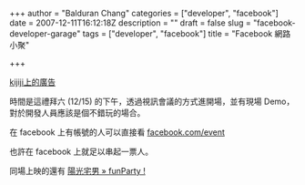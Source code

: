 +++
author = "Balduran Chang"
categories = ["developer", "facebook"]
date = 2007-12-11T16:12:18Z
description = ""
draft = false
slug = "facebook-developer-garage"
tags = ["developer", "facebook"]
title = "Facebook 網路小聚"

+++


[kijiji上的廣告](http://taipei.kijiji.com.tw/c-Event-lecture-lecture-other-Facebook-Taipei-developers-garage-W0QQAdIdZ31335254#)

時間是這禮拜六 (12/15) 的下午，透過視訊會議的方式進開場，並有現場 Demo，對於開發人員應該是個不錯玩的場合。

在 facebook 上有帳號的人可以直接看 [facebook.com/event](http://www.facebook.com/event.php?eid=8914060705 "http://www.facebook.com/event.php?eid=8914060705")

也許在 facebook 上就足以串起一票人。

同場上映的還有 [陽光宅男 » funParty !](http://www.cs.nctu.edu.tw/~changcc/wordpress/2007/12/05/funparty/)

